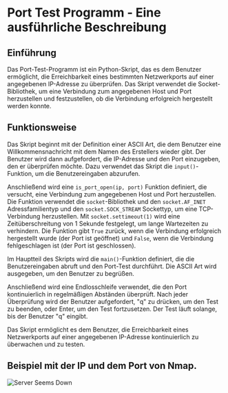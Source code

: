 # Port Test Programm - Eine ausführliche Beschreibung

## Einführung
Das Port-Test-Programm ist ein Python-Skript, das es dem Benutzer ermöglicht, die Erreichbarkeit eines bestimmten Netzwerkports auf einer angegebenen IP-Adresse zu überprüfen. Das Skript verwendet die Socket-Bibliothek, um eine Verbindung zum angegebenen Host und Port herzustellen und festzustellen, ob die Verbindung erfolgreich hergestellt werden konnte.

## Funktionsweise
Das Skript beginnt mit der Definition einer ASCII Art, die dem Benutzer eine Willkommensnachricht mit dem Namen des Erstellers wieder gibt. 
Der Benutzer wird dann aufgefordert, die IP-Adresse und den Port einzugeben, den er überprüfen möchte. Dazu verwendet das Skript die `input()`-Funktion, um die Benutzereingaben abzurufen.

Anschließend wird eine `is_port_open(ip, port)` Funktion definiert, die versucht, eine Verbindung zum angegebenen Host und Port herzustellen. Die Funktion verwendet die `socket`-Bibliothek und den `socket.AF_INET` Adressfamilientyp und den `socket.SOCK_STREAM` Sockettyp, um eine TCP-Verbindung herzustellen. Mit `socket.settimeout(1)` wird eine Zeitüberschreitung von 1 Sekunde festgelegt, um lange Wartezeiten zu verhindern. Die Funktion gibt `True` zurück, wenn die Verbindung erfolgreich hergestellt wurde (der Port ist geöffnet) und `False`, wenn die Verbindung fehlgeschlagen ist (der Port ist geschlossen).

Im Hauptteil des Skripts wird die `main()`-Funktion definiert, die die Benutzereingaben abruft und den Port-Test durchführt. Die ASCII Art wird ausgegeben, um den Benutzer zu begrüßen.

Anschließend wird eine Endlosschleife verwendet, die den Port kontinuierlich in regelmäßigen Abständen überprüft. Nach jeder Überprüfung wird der Benutzer aufgefordert, "q" zu drücken, um den Test zu beenden, oder Enter, um den Test fortzusetzen. Der Test läuft solange, bis der Benutzer "q" eingibt.

Das Skript ermöglicht es dem Benutzer, die Erreichbarkeit eines Netzwerkports auf einer angegebenen IP-Adresse kontinuierlich zu überwachen und zu testen.

## Beispiel mit der IP und dem Port von Nmap.

![Server Seems Down](https://drive.google.com/uc?export=view&id=1mUQGzgVwNkSQSFTHtHYLqX5qBvO10N6F)
